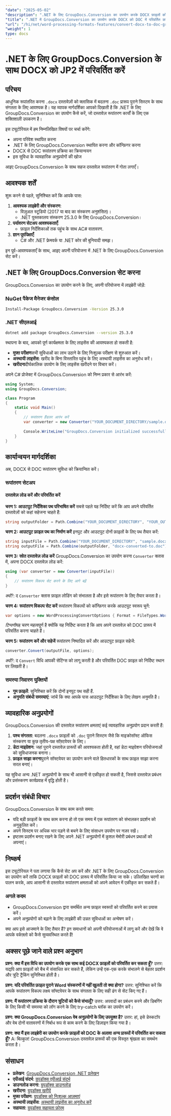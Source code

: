 ```yaml
---
"date": "2025-05-02"
"description": ".NET के लिए GroupDocs.Conversion का उपयोग करके DOCX फ़ाइलों को DOC प्रारूप में कनवर्ट करना सीखें। यह गाइड सेटअप, कार्यान्वयन और व्यावहारिक अनुप्रयोगों को शामिल करता है।"
"title": ".NET में GroupDocs.Conversion का उपयोग करके DOCX को DOC में परिवर्तित करें एक व्यापक गाइड"
"url": "/hi/net/word-processing-formats-features/convert-docx-to-doc-groupdocs-net/"
"weight": 1
type: docs
---
```

# .NET के लिए GroupDocs.Conversion के साथ DOCX को JP2 में परिवर्तित करें

## परिचय
आधुनिक रूपांतरित करना `.docx` दस्तावेज़ों को क्लासिक में बदलना `.doc` प्रारूप पुराने सिस्टम के साथ संगतता के लिए आवश्यक है। यह व्यापक मार्गदर्शिका आपको दिखाती है कि .NET के लिए GroupDocs.Conversion का उपयोग कैसे करें, जो दस्तावेज़ रूपांतरण कार्यों के लिए एक शक्तिशाली उपकरण है।

इस ट्यूटोरियल में हम निम्नलिखित विषयों पर चर्चा करेंगे:
- अपना परिवेश स्थापित करना
- .NET के लिए GroupDocs.Conversion स्थापित करना और कॉन्फ़िगर करना
- DOCX से DOC रूपांतरण प्रक्रिया का क्रियान्वयन
- इस सुविधा के व्यावहारिक अनुप्रयोगों की खोज

आइए GroupDocs.Conversion के साथ सहज दस्तावेज़ रूपांतरण में गोता लगाएँ।

## आवश्यक शर्तें
शुरू करने से पहले, सुनिश्चित करें कि आपके पास:
1. **आवश्यक लाइब्रेरी और संस्करण**:
   - विज़ुअल स्टूडियो (2017 या बाद का संस्करण अनुशंसित)।
   - .NET पुस्तकालय संस्करण 25.3.0 के लिए GroupDocs.Conversion।
2. **पर्यावरण सेटअप आवश्यकताएँ**:
   - फ़ाइल निर्देशिकाओं तक पहुंच के साथ AC# वातावरण.
3. **ज्ञान पूर्वापेक्षाएँ**:
   - C# और .NET फ्रेमवर्क या .NET कोर की बुनियादी समझ।

इन पूर्व-आवश्यकताएँ के साथ, आइए अपनी परियोजना में .NET के लिए GroupDocs.Conversion सेट करें।

## .NET के लिए GroupDocs.Conversion सेट करना
GroupDocs.Conversion का उपयोग करने के लिए, अपनी परियोजना में लाइब्रेरी जोड़ें:

### NuGet पैकेज मैनेजर कंसोल
```bash
Install-Package GroupDocs.Conversion -Version 25.3.0
```

### .NET सीएलआई
```bash
dotnet add package GroupDocs.Conversion --version 25.3.0
```

स्थापना के बाद, आपको पूर्ण कार्यक्षमता के लिए लाइसेंस की आवश्यकता हो सकती है:
- **मुफ्त परीक्षण**सभी सुविधाओं का लाभ उठाने के लिए निःशुल्क परीक्षण से शुरुआत करें।
- **अस्थायी लाइसेंस**: खरीद के बिना विस्तारित पहुंच के लिए अस्थायी लाइसेंस का अनुरोध करें।
- **खरीदना**दीर्घकालिक उपयोग के लिए लाइसेंस खरीदने पर विचार करें।

अपने C# प्रोजेक्ट में GroupDocs.Conversion को निम्न प्रकार से आरंभ करें:

```csharp
using System;
using GroupDocs.Conversion;

class Program
{
    static void Main()
    {
        // रूपांतरण हैंडलर आरंभ करें
        var converter = new Converter("YOUR_DOCUMENT_DIRECTORY/sample.docx");
        
        Console.WriteLine("GroupDocs.Conversion initialized successfully!");
    }
}
```

## कार्यान्वयन मार्गदर्शिका
अब, DOCX से DOC रूपांतरण सुविधा को क्रियान्वित करें।

### रूपांतरण सेटअप
#### दस्तावेज़ लोड करें और परिवर्तित करें
**चरण 1: आउटपुट निर्देशिका पथ परिभाषित करें**
सबसे पहले यह निर्दिष्ट करें कि आप अपने परिवर्तित दस्तावेज़ों को कहां सहेजना चाहते हैं:

```csharp
string outputFolder = Path.Combine("YOUR_DOCUMENT_DIRECTORY", "YOUR_OUTPUT_DIRECTORY");
```

**चरण 2: आउटपुट फ़ाइल पथ का निर्माण करें**
इनपुट और आउटपुट दोनों फ़ाइलों के लिए पथ तैयार करें:

```csharp
string inputFile = Path.Combine("YOUR_DOCUMENT_DIRECTORY", "sample.docx"); // आपका DOCX फ़ाइल पथ
string outputFile = Path.Combine(outputFolder, "docx-converted-to.doc");
```

**चरण 3: स्रोत दस्तावेज़ लोड करें**
GroupDocs.Conversion का उपयोग करना `Converter` क्लास में, अपना DOCX दस्तावेज़ लोड करें:

```csharp
using (var converter = new Converter(inputFile))
{
    // रूपांतरण विकल्प सेट करने के लिए आगे बढ़ें
}
```
*क्यों?*: द `Converter` क्लास फ़ाइल लोडिंग को संभालता है और इसे रूपांतरण के लिए तैयार करता है।

**चरण 4: रूपांतरण विकल्प सेट करें**
रूपांतरण विकल्पों को कॉन्फ़िगर करके आउटपुट स्वरूप चुनें:

```csharp
var options = new WordProcessingConvertOptions { Format = FileTypes.WordProcessingFileType.Doc };
```
*टिप्पणी*यह चरण महत्वपूर्ण है क्योंकि यह निर्दिष्ट करता है कि आप अपने दस्तावेज़ को DOC प्रारूप में परिवर्तित करना चाहते हैं।

**चरण 5: रूपांतरण करें और सहेजें**
रूपांतरण निष्पादित करें और आउटपुट फ़ाइल सहेजें:

```csharp
converter.Convert(outputFile, options);
```
*क्यों?*: द `Convert` विधि आपकी सेटिंग्स को लागू करती है और परिवर्तित DOC फ़ाइल को निर्दिष्ट स्थान पर लिखती है।

### समस्या निवारण युक्तियों
- **गुम फ़ाइलें**: सुनिश्चित करें कि दोनों इनपुट पथ सही हैं.
- **अनुमति संबंधी समस्याएं**: जांचें कि क्या आपके पास आउटपुट निर्देशिका के लिए लेखन अनुमति है।

## व्यावहारिक अनुप्रयोगों
GroupDocs.Conversion की दस्तावेज़ रूपांतरण क्षमताएं कई व्यावहारिक अनुप्रयोग प्रदान करती हैं:
1. **पश्च संगतता**: बदलना `.docx` फ़ाइलों को `.doc` पुराने सिस्टम जैसे कि माइक्रोसॉफ्ट ऑफिस संस्करण या कुछ तृतीय-पक्ष सॉफ़्टवेयर के लिए।
2. **डेटा माइग्रेशन**: जहां पुराने दस्तावेज़ प्रारूपों की आवश्यकता होती है, वहां डेटा माइग्रेशन परियोजनाओं को सुविधाजनक बनाना।
3. **फ़ाइल साझा करना**पुराने सॉफ्टवेयर का उपयोग करने वाले हितधारकों के साथ फ़ाइल साझा करना सरल बनाएं।

यह सुविधा अन्य .NET अनुप्रयोगों के साथ भी आसानी से एकीकृत हो सकती है, जिससे दस्तावेज़ प्रबंधन और प्रसंस्करण कार्यप्रवाह में वृद्धि होती है।

## प्रदर्शन संबंधी विचार
GroupDocs.Conversion के साथ काम करते समय:
- यदि बड़ी फ़ाइलों के साथ काम करना हो तो एक समय में एक रूपांतरण को संभालकर प्रदर्शन को अनुकूलित करें।
- अपने सिस्टम पर अधिक भार पड़ने से बचने के लिए संसाधन उपयोग पर नज़र रखें।
- इष्टतम प्रदर्शन बनाए रखने के लिए अपने .NET अनुप्रयोगों में कुशल मेमोरी प्रबंधन प्रथाओं को अपनाएं।

## निष्कर्ष
इस ट्यूटोरियल ने पता लगाया कि कैसे सेट अप करें और .NET के लिए GroupDocs.Conversion का उपयोग करें ताकि DOCX फ़ाइलों को DOC प्रारूप में परिवर्तित किया जा सके। उल्लिखित चरणों का पालन करके, आप आसानी से दस्तावेज़ रूपांतरण क्षमताओं को अपने आवेदन में एकीकृत कर सकते हैं। 

### अगले कदम
- GroupDocs.Conversion द्वारा समर्थित अन्य फ़ाइल स्वरूपों को परिवर्तित करने का प्रयास करें।
- अपने अनुप्रयोगों को बढ़ाने के लिए लाइब्रेरी की उन्नत सुविधाओं का अन्वेषण करें।

क्या आप इसे आजमाने के लिए तैयार हैं? इन समाधानों को अपनी परियोजनाओं में लागू करें और देखें कि वे आपके वर्कफ़्लो को कैसे सुव्यवस्थित करते हैं!

## अक्सर पूछे जाने वाले प्रश्न अनुभाग
**प्रश्न: क्या मैं इस विधि का उपयोग करके एक साथ कई DOCX फ़ाइलों को परिवर्तित कर सकता हूँ?**
उत्तर: यद्यपि आप फ़ाइलों को बैच में संसाधित कर सकते हैं, लेकिन उन्हें एक-एक करके संभालने से बेहतर प्रदर्शन और त्रुटि ट्रैकिंग सुनिश्चित होती है।

**प्रश्न: यदि परिवर्तित फ़ाइल पुराने Word संस्करणों में नहीं खुलती तो क्या होगा?**
उत्तर: सुनिश्चित करें कि आपके रूपांतरण विकल्प लक्ष्य सॉफ्टवेयर के साथ संगतता के लिए सही ढंग से सेट किए गए हैं।

**प्रश्न: मैं रूपांतरण प्रक्रिया के दौरान त्रुटियों को कैसे संभालूँ?**
उत्तर: अपवादों का प्रबंधन करने और डिबगिंग के लिए किसी भी समस्या को लॉग करने के लिए try-catch ब्लॉक का उपयोग करें।

**प्रश्न: क्या GroupDocs.Conversion वेब अनुप्रयोगों के लिए उपयुक्त है?**
उत्तर: हां, इसे डेस्कटॉप और वेब दोनों वातावरणों में निर्बाध रूप से काम करने के लिए डिज़ाइन किया गया है।

**प्रश्न: क्या मैं इस लाइब्रेरी का उपयोग करके फ़ाइलों को DOC के अलावा अन्य प्रारूपों में परिवर्तित कर सकता हूँ?**
A: बिल्कुल! GroupDocs.Conversion दस्तावेज़ प्रारूपों की एक विस्तृत श्रृंखला का समर्थन करता है।

## संसाधन
- **प्रलेखन**: [GroupDocs.Conversion .NET प्रलेखन](https://docs.groupdocs.com/conversion/net/)
- **एपीआई संदर्भ**: [ग्रुपडॉक्स एपीआई संदर्भ](https://reference.groupdocs.com/conversion/net/)
- **डाउनलोड करना**: [ग्रुपडॉक्स डाउनलोड](https://releases.groupdocs.com/conversion/net/)
- **खरीदना**: [ग्रुपडॉक्स खरीदें](https://purchase.groupdocs.com/buy)
- **मुफ्त परीक्षण**: [ग्रुपडॉक्स को निःशुल्क आज़माएं](https://releases.groupdocs.com/conversion/net/)
- **अस्थायी लाइसेंस**: [अस्थायी लाइसेंस का अनुरोध करें](https://purchase.groupdocs.com/temporary-license/)
- **सहायता**: [ग्रुपडॉक्स सहायता फ़ोरम](https://forum.groupdocs.com/c/conversion/10)